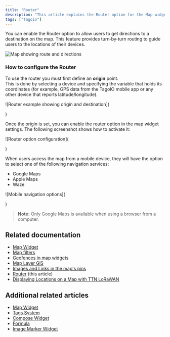 ```yaml
---
title: "Router"
description: "This article explains the Router option for the Map widget, which enables turn-by-turn routing so users can get directions to device locations displayed on the map."
tags: ["tagoio"]
---
```

You can enable the Router option to allow users to get directions to a destination on the map. This feature provides turn‑by‑turn routing to guide users to the locations of their devices.

![Map showing route and directions](/docs_imagem/tagoio/router-2.png)

### How to configure the Router

To use the router you must first define an **origin** point.  
This is done by selecting a device and specifying the variable that holds its coordinates (for example, GPS data from the TagoIO mobile app or any other device that reports latitude/longitude).

![Router example showing origin and destination](
<!-- URL temporarily disabled: https://cdn.elev.io/file/uploads/VkSrjeSoWpdg7LeGdh2jKUEagxh0dd_cO83j6HUV_6s/9z77pHL2QbGjjb7zC7zTBDddaFsnKAlzDLoOUHrvr88/router_example-5Vo.png -->)

Once the origin is set, you can enable the router option in the map widget settings. The following screenshot shows how to activate it:

![Router option configuration](
<!-- URL temporarily disabled: https://cdn.elev.io/file/uploads/VkSrjeSoWpdg7LeGdh2jKUEagxh0dd_cO83j6HUV_6s/1po3_tsiPad8stRYHbDMsr8vOffCuEeh48UwrhG6BaA/router_option-KkE.png -->)

When users access the map from a mobile device, they will have the option to select one of the following navigation services:

* Google Maps  
* Apple Maps  
* Waze  

![Mobile navigation options](
<!-- URL temporarily disabled: https://cdn.elev.io/file/uploads/VkSrjeSoWpdg7LeGdh2jKUEagxh0dd_cO83j6HUV_6s/2xG7aEgHH_FpZnpi5WKP1LKQExVZg5e2GYz6uBhNiNU/router_tagoIO-iuo.png -->)

> **Note:** Only Google Maps is available when using a browser from a computer.

## Related documentation
- [Map Widget](../../../widgets/map-widget)
- [Map filters](../../../map-filters)
- [Geofences in map widgets](../../../widgets/geofences-in-map-widgets)
- [Map Layer GIS](../../../map-layer-gis)
- [Images and Links in the map's pins](../../../images-and-links-in-the-maps-pins)
- [Router](#) (this article)
- [Displaying Locations on a Map with TTN LoRaWAN](../../../tutorials/displaying-locations-on-a-map-with-ttn-lorawan)

## Additional related articles
- [Map Widget](../../../widgets/map-widget)
- [Tags System](../../../data-management/tags-system)
- [Compose Widget](../../../widgets/compose-widget)
- [Formula](../../../formula)
- [Image Marker Widget](../../../widgets/image-marker-widget)